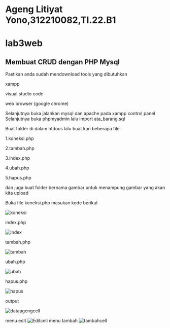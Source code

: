 # Ageng Litiyat Yono,312210082,TI.22.B1
# lab3web
## Membuat CRUD dengan PHP Mysql
Pastikan anda sudah mendownload tools yang dibutuhkan

xampp

visual studio code

web browser (google chrome)

Selanjutnya buka jalankan mysql dan apache pada xampp control panel Selanjutnya buka phpmyadmin lalu import ata_barang.sql

Buat folder di dalam htdocs lalu buat kan beberapa file

1.koneksi.php

2.tambah.php

3.index.php

4.ubah.php

5.hapus.php

dan juga buat folder bernama gambar untuk menampung gambar yang akan kita upload

Buka file koneksi.php masukan kode berikut

![koneksi](https://github.com/AgengListiyatYono/lab3web/assets/115475428/2f87c888-9d12-4de6-b49b-2e92ecefea8f)

index.php

![index](https://github.com/AgengListiyatYono/lab3web/assets/115475428/45505277-0817-4401-9444-1f25b42bea93)

tambah.php

![tambah](https://github.com/AgengListiyatYono/lab3web/assets/115475428/9bd14ad3-2158-4e58-8d02-bfe9a9f09d1b)

ubah.php

![ubah](https://github.com/AgengListiyatYono/lab3web/assets/115475428/3726b56d-c262-4461-91c2-6e1b0124df65)

hapus.php

![hapus](https://github.com/AgengListiyatYono/lab3web/assets/115475428/40fb5e7e-3e7e-4762-9145-e3c734d65a50)

output

![dataagengcell](https://github.com/AgengListiyatYono/lab3web/assets/115475428/2a4cf0f9-c8e9-4577-9468-ebec1cc2880e)

menu edit
![Editcell](https://github.com/AgengListiyatYono/lab3web/assets/115475428/e48ca684-f1df-43a6-a484-d6b4e20dd641)
menu tambah
![tambahcell](https://github.com/AgengListiyatYono/lab3web/assets/115475428/32e60834-dba4-43df-9c0f-473fcfe6511d)
